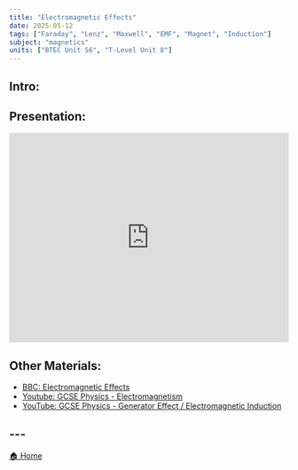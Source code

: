 ```yaml
---
title: "Electromagnetic Effects"
date: 2025-05-12
tags: ["Faraday", "Lenz", "Maxwell", "EMF", "Magnet", "Induction"]
subject: "magnetics"
units: ["BTEC Unit 56", "T-Level Unit 8"]
---
```


## Intro:

## Presentation:

<div style="position: relative; width: 100%; height: 0; padding-top: 75%;">
    <iframe src="https://EngineeringShare.github.io/engineering-hub/presentations/Electromagnetic Effects.pdf" 
        style="position: absolute; top: 0; left: 0; width: 100%; height: 100%; border: none;">
    </iframe>
</div>

## Other Materials:
* [BBC: Electromagnetic Effects](https://www.bbc.co.uk/bitesize/articles/z6yhcxs#zy43jfr)
* [Youtube: GCSE Physics - Electromagnetism](https://youtu.be/79_SF5AZtzo)
* [YouTube: GCSE Physics - Generator Effect / Electromagnetic Induction](https://youtu.be/pkzY7QfTowM)


## ---

<a href="https://engineeringshare.github.io/engineering-hub">🏠 Home</a>
